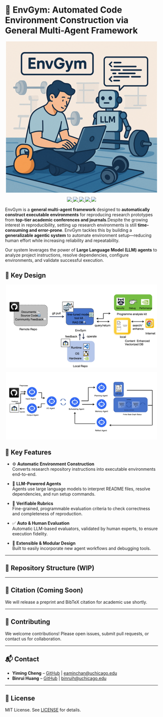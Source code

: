 # 🤖 EnvGym: Automated Code Environment Construction via General Multi-Agent Framework

<p align="center">
<img align="center" src="assets/title.png" width="498" />
</p>
<p align="center">
      <a href="https://github.com/EaminC/EnvGym/actions" alt="Build status">
    <img src="https://img.shields.io/github/actions/workflow/status/EaminC/EnvGym/build.yml?branch=main" />
  </a>
  <a href="https://github.com/EaminC/EnvGym/releases" alt="Latest Version">
  <img src="https://img.shields.io/github/v/release/EaminC/EnvGym?label=version" />
</a>
    <a href="https://google.github.io/styleguide/javaguide.html" alt="Code style">
        <img src="https://img.shields.io/badge/style-Google-blue" />
    </a>
    <a href="https://dl.acm.org/doi/10.1145/3600006.3613140" alt="SOSP 2023">
        <img src="https://img.shields.io/badge/2025-ICLR-8A2BE2" />
    </a>
    <a href="https://opensource.org/licenses/MIT" alt="License">
        <img src="https://img.shields.io/github/license/EaminC/EnvGym" />
    </a>
</p>

EnvGym is a **general multi-agent framework** designed to **automatically construct executable environments** for reproducing research prototypes from **top-tier academic conferences and journals**.Despite the growing interest in reproducibility, setting up research environments is still **time-consuming and error-prone**. EnvGym tackles this by building a **generalizable agentic system** to automate environment setup—reducing human effort while increasing reliability and repeatability.


Our system leverages the power of **Large Language Model (LLM) agents** to analyze project instructions, resolve dependencies, configure environments, and validate successful execution.

## 🚀 Key Design

<p align="center">
<img align="center" src="assets/Image2.jpg" width="498" />
</p>
<p align="center">
<img align="center" src="assets/Image1.jpg" width="498" />
</p>


## 🚀 Key Features

- ⚙️ **Automatic Environment Construction**  
  Converts research repository instructions into executable environments end-to-end.

- 🤖 **LLM-Powered Agents**  
  Agents use large language models to interpret README files, resolve dependencies, and run setup commands.

- 📐 **Verifiable Rubrics**  
  Fine-grained, programmable evaluation criteria to check correctness and completeness of reproduction.

- ✅ **Auto & Human Evaluation**  
  Automatic LLM-based evaluators, validated by human experts, to ensure execution fidelity.

- 🧩 **Extensible & Modular Design**  
  Built to easily incorporate new agent workflows and debugging tools.

---




## 📂 Repository Structure (WIP)

---

## 📄 Citation (Coming Soon)

We will release a preprint and BibTeX citation for academic use shortly.

---

## 🤝 Contributing

We welcome contributions! Please open issues, submit pull requests, or contact us for collaboration.

---

## 📬 Contact

- **Yiming Cheng** – [GitHub](https://github.com/EaminC) | eaminchan@uchicago.edu
- **Binrui Huang** – [GitHub](https://github.com/samloveshoneywater) | binruih@uchicago.edu

---

## 📜 License

MIT License. See [LICENSE](./LICENSE.md) for details.
